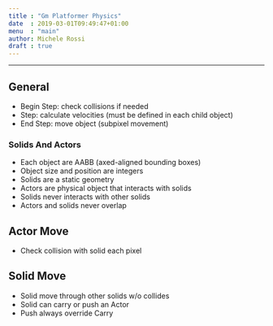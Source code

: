 ```yaml
---
title : "Gm Platformer Physics"
date  : 2019-03-01T09:49:47+01:00
menu  : "main"
author: Michele Rossi
draft : true
---
```



------

## General

* Begin Step: check collisions if needed
* Step: calculate velocities (must be defined in each child object)
* End Step: move object (subpixel movement)

### Solids And Actors

* Each object are AABB (axed-aligned bounding boxes)
* Object size and position are integers
* Solids are a static geometry
* Actors are physical object that interacts with solids
* Solids never interacts with other solids
* Actors and solids never overlap

## Actor Move

* Check collision with solid each pixel

## Solid Move

* Solid move through other solids w/o collides
* Solid can carry or push an Actor
* Push always override Carry

